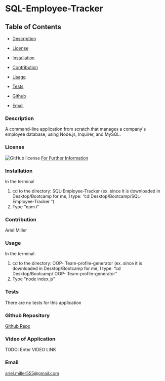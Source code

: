 # SQL-Employee-Tracker

  ## Table of Contents

  * [Description](#description)

  * [License](#license)

  * [Installation](#installation)

  * [Contribution](#contribution)

  * [Usage](#usage)

  * [Tests](#tests)

  * [Github](#github)

  * [Email](#email)


  ### Description 
A command-line application from scratch that manages a company's employee database, using Node.js, Inquirer, and MySQL.


  ### License 
  ![GitHub license](https://img.shields.io/badge/license-MIT-turquoise.svg)
[For Further Information]( https://shields.io/category/license)

  ### Installation
  In the terminal
1.	cd to the directory: SQL-Employee-Tracker (ex. since it is downloaded in Desktop/Bootcamp for me, I type: “cd Desktop/Bootcamp/SQL-Employee-Tracker ”)
2.	Type “npm i” 
  ### Contribution
  Ariel Miller 

  ### Usage
  In the terminal:
1.	cd to the directory: OOP- Team-profile-generator (ex. since it is downloaded in Desktop/Bootcamp for me, I type: “cd Desktop/Bootcamp/ OOP- Team-profile-generator” 
2.	Type "node index.js"
  ### Tests
There are no tests for this application 

  ### Github Repository
[Github Repo](https://github.com/amiller0806/OOP-Team-profile-generator)

### Video of Application
TODO: Enter VIDEO LINK

  ### Email
ariel.miller555@gmail.com



